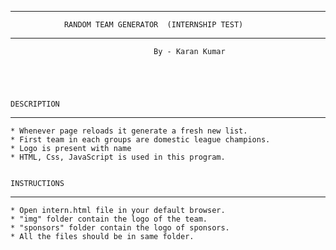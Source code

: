 ***********************************************************************
				RANDOM TEAM GENERATOR  (INTERNSHIP TEST) 
***********************************************************************
									By - Karan Kumar





	DESCRIPTION
*************************

	* Whenever page reloads it generate a fresh new list.
	* First team in each groups are domestic league champions. 
	* Logo is present with name
	* HTML, Css, JavaScript is used in this program.


	INSTRUCTIONS
****************************

	* Open intern.html file in your default browser.
	* "img" folder contain the logo of the team.
	* "sponsors" folder contain the logo of sponsors.
	* All the files should be in same folder.
